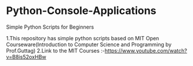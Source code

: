 Python-Console-Applications
===========================

Simple Python Scripts for Beginners

1.This repository has simple python scripts based on MIT Open Courseware(Introduction to Computer Science and Programming by Prof.Guttag)
2.Link to the MIT Courses :-https://www.youtube.com/watch?v=B8is52oxHBw
